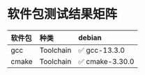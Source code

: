 # 软件包测试结果矩阵

| 软件包 | 种类 | debian |
|:------|:-----| :-------|
| gcc | Toolchain | ✅ gcc-13.3.0 |
| cmake | Toolchain | ✅ cmake-3.30.0 |
